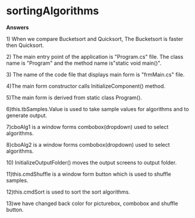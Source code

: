 # sortingAlgorithms
<b>Answers</b></br>
<p>1) When we compare Bucketsort and Quicksort, The Bucketsort is faster then Quicksort.</p>
<p>2) The main entry point of the application is "Program.cs" file. The class name is "Program" and the method name is"static void main()".</p>
<p>3) The name of the code file that displays main form is "frmMain.cs" file.</p>
<p>4)The main form constructor calls InitializeComponent() method.</p>
<p>5)The main form is derived from static class Program().</p>
<p>6)this.tbSamples.Value is used to take sample values for algorithms and to generate output.</p>
<p>7)cboAlg1 is a window forms combobox(dropdown) used to select algorithms.</p>
<p>8)cboAlg2 is a window forms combobox(dropdown) used to select algorithms.</p>
<p>10) InitializeOutputFolder() moves the output screens to output folder.</p>
<p>11)this.cmdShuffle is a window form button which is used to shuffle samples.</p>
<p>12)this.cmdSort is used to sort the sort algorithms.</p>
<p>13)we have changed back color for picturebox, combobox and shuffle button.</p>
